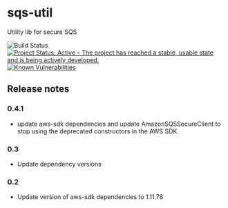 # sqs-util
Utility lib for secure SQS

![Build Status](https://jenkins.capra.tv/buildStatus/icon?job=Cantara-sqs-util) [![Project Status: Active – The project has reached a stable, usable state and is being actively developed.](http://www.repostatus.org/badges/latest/active.svg)](http://www.repostatus.org/#active) [![Known Vulnerabilities](https://snyk.io/test/github/Cantara/sqs-util/badge.svg)](https://snyk.io/test/github/Cantara/sqs-util)

## Release notes
### 0.4.1
- update aws-sdk dependencies and update AmazonSQSSecureClient to stop using the deprecated constructors in the AWS SDK. 
### 0.3
- Update dependency versions
### 0.2
- Update version of aws-sdk dependencies to 1.11.78
